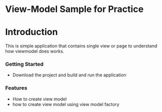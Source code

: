 # View-Model Sample for Practice

# Introduction

This is simple application that contains single view or page to understand how viewmodel does works.

### Getting Started

  - Download the project and build and run the application

### Features

 - How to create view model
 - how to create view model using view model factory



